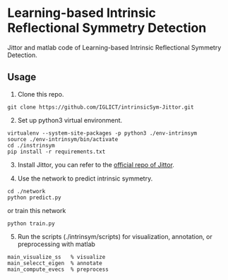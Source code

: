 # Learning-based Intrinsic Reflectional Symmetry Detection
Jittor and matlab code of Learning-based Intrinsic Reflectional Symmetry Detection.

## Usage

  1. Clone this repo.
   ```
   git clone https://github.com/IGLICT/intrinsicSym-Jittor.git
   ```

  2. Set up python3 virtual environment.
   ```
   virtualenv --system-site-packages -p python3 ./env-intrinsym
   source ./env-intrinsym/bin/activate
   cd ./instrinsym
   pip install -r requirements.txt
   ```

  3. Install Jittor, you can refer to the [official repo of Jittor](https://github.com/Jittor/jittor).


  4. Use the network to predict intrinsic symmetry.
   ```
   cd ./network
   python predict.py
   ```
   or train this network
   ```
   python train.py
   ```

  5. Run the scripts (./intrinsym/scripts) for visualization, annotation, or preprocessing with matlab
   ```
   main_visualize_ss   % visualize
   main_selecct_eigen  % annotate
   main_compute_evecs  % preprocess
